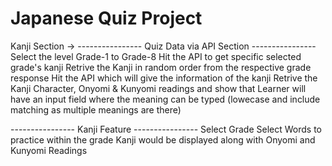 # Japanese Quiz Project

Kanji Section ->
---------------- Quiz Data via API Section ----------------
Select the level Grade-1 to Grade-8
Hit the API to get specific selected grade's kanji
Retrive the Kanji in random order from the respective grade response
Hit the API which will give the information of the kanji
Retrive the Kanji Character, Onyomi & Kunyomi readings and show that
Learner will have an input field where the meaning can be typed (lowecase and include matching as multiple meanings are there)

---------------- Kanji Feature ----------------
Select Grade
Select Words to practice within the grade
Kanji would be displayed along with Onyomi and Kunyomi Readings 


